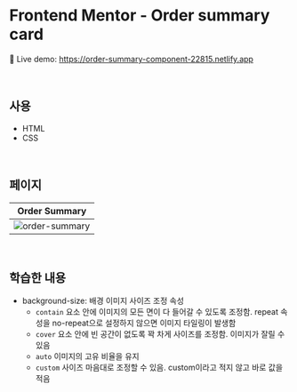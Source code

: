 # Frontend Mentor - Order summary card
🔗 Live demo: https://order-summary-component-22815.netlify.app

<br/>

## 사용 
- HTML
- CSS

<br/>

## 페이지 
|Order Summary|
|---|
|![order-summary](https://github.com/khkh0109/frontend-mentor-challenges/assets/77181642/bc95a060-415e-494a-9e66-d2eaf372dc37)|

<br/>

## 학습한 내용 
- background-size: 배경 이미지 사이즈 조정 속성
    - `contain` 요소 안에 이미지의 모든 면이 다 들어갈 수 있도록 조정함.  repeat 속성을 no-repeat으로 설정하지 않으면 이미지 타일링이 발생함
    - `cover` 요소 안에 빈 공간이 없도록 꽉 차게 사이즈를 조정함. 이미지가 잘릴 수 있음
    - `auto` 이미지의 고유 비율을 유지
    - `custom` 사이즈 마음대로 조정할 수 있음. custom이라고 적지 않고 바로 값을 적음
